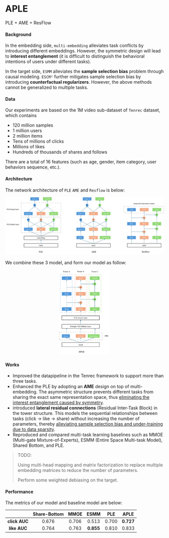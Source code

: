 # APLE
PLE + AME + ResFlow


#### Background

In the embedding side, `multi-embedding` alleviates task conflicts  by introducing different embeddings. However,  the symmetric design will lead to **interest entanglement** (it is difficult to distinguish the behavioral intentions of users under different tasks).

In the target side, `ESMM` alleviates the **sample selection bias** problem through causal modeling. `ESCM²`  further mitigates sample selection bias by introducing **counterfactual regularizers**. However, the above methods cannot be generalized to multiple tasks.


#### Data

Our experiments are based on the 1M video sub-dataset of  `Tenrec`  dataset, which contains

- 120 million samples
- 1 million users
- 2 million items
- Tens of millions of clicks
- Millions of likes
- Hundreds of thousands of shares and follows

There are a total of 16 features (such as age, gender, item category, user behaviors sequence, etc.).


#### Architecture

The network architecture of `PLE`  `AME` and `Resflow` is below:

![APLE_ref](./docs/APLE_ref.png)

We combine these 3 model, and form our model as follow:

<div align="center">
    <img src="./docs/APLE.png" alt="APLE" width="32%" height="auto" />
</div>


#### Works

- Improved the datapipeline in the Tenrec framework to support more than three tasks.
- Enhanced the PLE by adopting an **AME** design on top of multi-embedding. The asymmetric structure prevents different tasks from sharing the exact same representation space, thus <u>eliminating the interest entanglement caused by symmetry</u>.
- introduced **lateral residual connections** (Residual Inter-Task Block) in the tower structure. This models the sequential relationships between tasks (click → like → share) without increasing the number of parameters, thereby <u>alleviating sample selection bias and under-training due to data sparsity</u>.
- Reproduced and compared multi-task learning baselines such as MMOE (Multi-gate Mixture-of-Experts), ESMM (Entire Space Multi-task Model), Shared Bottom, and PLE.

> TODO:
>
> Using multi-head mapping and matrix factorization to replace multiple embedding matrices to reduce the number of parameters.
>
> Perform some weighted debiasing on the target.


#### Performance

The metrics of our model and baseline model are below:

|               | Share-Bottom | MMOE  |   ESMM    |  PLE  |   APLE    |
| :-----------: | :----------: | :---: | :-------: | :---: | :-------: |
| **click AUC** |    0.676     | 0.706 |   0.513   | 0.700 | **0.727** |
| **like AUC**  |    0.764     | 0.763 | **0.855** | 0.810 |   0.833   |
